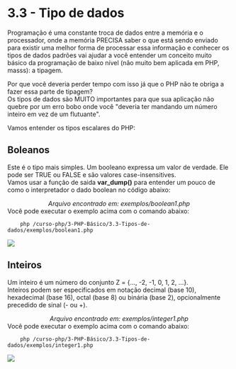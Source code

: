# 3.3 - Tipo de dados

Programação é uma constante troca de dados entre a memória e o processador, onde a memória PRECISA saber o que está sendo enviado para existir uma melhor forma de processar essa informação e conhecer os tipos de dados padrões vai ajudar a você entender um conceito muito básico da programação de baixo nível (não muito bem aplicada em PHP, masss): a tipagem. <br>

Por que você deveria perder tempo com isso já que o PHP não te obriga a fazer essa parte de tipagem?<br>
Os tipos de dados são MUITO importantes para que sua aplicação não quebre por um erro bobo onde você "deveria ter mandando um número inteiro em vez de um flutuante".<br>

Vamos entender os tipos escalares do PHP:

## Boleanos

Este é o tipo mais simples. Um booleano expressa um valor de verdade. Ele pode ser TRUE ou FALSE e são valores case-insensitives. <br>
Vamos usar a função de saida **var_dump()** para entender um pouco de como o interpretador o dado boolean no código abaixo:

<script src="https://gist.github.com/DanielHe4rt/5107629e583807f0a8a833c87dac13ed.js"></script>
<center><i>Arquivo encontrado em: exemplos/boolean1.php</i></center>
Você pode executar o exemplo acima com o comando abaixo:<br>

```
    php /curso-php/3-PHP-Básico/3.3-Tipos-de-dados/exemplos/boolean1.php
```

<img src="https://i.imgur.com/b3wbeHh.gif">

## Inteiros

Um inteiro é um número do conjunto Z = {..., -2, -1, 0, 1, 2, ...}. <br>
Inteiros podem ser especificados em notação decimal (base 10), hexadecimal (base 16), octal (base 8) ou binária (base 2), opcionalmente precedido de sinal (- ou +). 

<script src="https://gist.github.com/DanielHe4rt/cfb48a42a823575810cd81346abc7cdd.js"></script>
<center><i>Arquivo encontrado em: exemplos/integer1.php</i></center>
Você pode executar o exemplo acima com o comando abaixo:<br>

```
    php /curso-php/3-PHP-Básico/3.3-Tipos-de-dados/exemplos/integer1.php
```

<img src="https://i.imgur.com/L022Olp.gif">